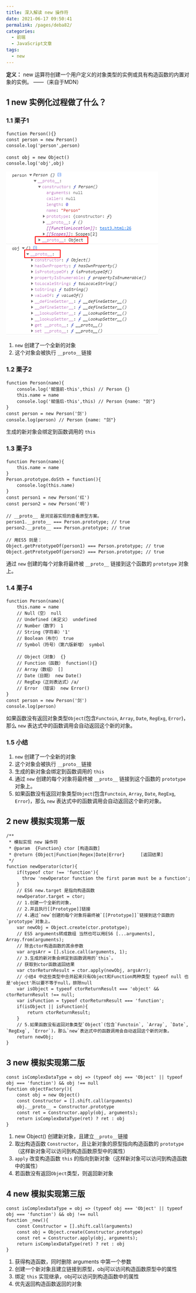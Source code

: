 ```yaml
---
title: 深入解读 new 操作符
date: 2021-06-17 09:50:41
permalink: /pages/deba82/
categories:
  - 前端
  - JavaScript文章
tags:
  - new
---
```


**定义：** new 运算符创建一个用户定义的对象类型的实例或具有构造函数的内置对象的实例。 ——（来自于MDN）

## 1 new 实例化过程做了什么？

### 1.1 栗子1

```
function Person(){}
const person = new Person()
console.log('person',person)

const obj = new Object()
console.log('obj',obj)
```

![new](../../.vuepress/public/qianduan/5.png)

1. `new` 创建了一个全新的对象
2. 这个对象会被执行 `__proto__`链接

### 1.2 栗子2

```
function Person(name){
    console.log('赋值前-this',this) // Person {}
    this.name = name
    console.log('赋值后-this',this) // Person {name: "剑"}
}
const person = new Person('剑') 
console.log(person) // Person {name: "剑"}
```
生成的新对象会绑定到函数调用的 `this`

### 1.3 栗子3

```
function Person(name){
    this.name = name
}
Person.prototype.doSth = function(){
    console.log(this.name)
}
const person1 = new Person('红') 
const person2 = new Person('明')

// __proto__ 是浏览器实现的查看原型方案。
person1.__proto__ === Person.prototype; // true
person2.__proto__ === Person.prototype; // true

// 用ES5 则是：
Object.getPrototypeOf(person1) === Person.prototype; // true
Object.getPrototypeOf(person2) === Person.prototype; // true
```
通过 `new` 创建的每个对象将最终被 `__proto__` 链接到这个函数的 `prototype` 对象上。

### 1.4 栗子4

```
function Person(name){
    this.name = name
    // Null（空） null
    // Undefined（未定义） undefined
    // Number（数字） 1
    // String（字符串）'1'
    // Boolean（布尔） true
    // Symbol（符号）（第六版新增） symbol

    // Object（对象） {}
    // Function（函数） function(){}
    // Array（数组） []
    // Date（日期） new Date()
    // RegExp（正则表达式）/a/
    // Error （错误） new Error()
}
const person = new Person('剑') 
console.log(person)
```

如果函数没有返回对象类型`Object`(包含`Functoin`, `Array`, `Date`, `RegExg`, `Error`)，那么 `new` 表达式中的函数调用会自动返回这个新的对象。

### 1.5 小结

1. `new` 创建了一个全新的对象
2. 这个对象会被执行 `__proto__`链接
3. 生成的新对象会绑定到函数调用的 `this`
4. 通过 `new` 创建的每个对象将最终被 `__proto__` 链接到这个函数的 `prototype` 对象上。
5. 如果函数没有返回对象类型`Object`(包含`Functoin`, `Array`, `Date`, `RegExg`, `Error`)，那么 `new` 表达式中的函数调用会自动返回这个新的对象。

## 2 new 模拟实现第一版

```
/**
 * 模拟实现 new 操作符
 * @param  {Function} ctor [构造函数]
 * @return {Object|Function|Regex|Date|Error}      [返回结果]
 */
function newOperator(ctor){
    if(typeof ctor !== 'function'){
      throw 'newOperator function the first param must be a function';
    }
    // ES6 new.target 是指向构造函数
    newOperator.target = ctor;
    // 1.创建一个全新的对象，
    // 2.并且执行[[Prototype]]链接
    // 4.通过`new`创建的每个对象将最终被`[[Prototype]]`链接到这个函数的`prototype`对象上。
    var newObj = Object.create(ctor.prototype);
    // ES5 arguments转成数组 当然也可以用ES6 [...arguments], Array.from(arguments);
    // 除去ctor构造函数的其余参数
    var argsArr = [].slice.call(arguments, 1);
    // 3.生成的新对象会绑定到函数调用的`this`。
    // 获取到ctor函数返回结果
    var ctorReturnResult = ctor.apply(newObj, argsArr);
    // 小结4 中这些类型中合并起来只有Object和Function两种类型 typeof null 也是'object'所以要不等于null，排除null
    var isObject = typeof ctorReturnResult === 'object' && ctorReturnResult !== null;
    var isFunction = typeof ctorReturnResult === 'function';
    if(isObject || isFunction){
        return ctorReturnResult;
    }
    // 5.如果函数没有返回对象类型`Object`(包含`Functoin`, `Array`, `Date`, `RegExg`, `Error`)，那么`new`表达式中的函数调用会自动返回这个新的对象。
    return newObj;
}
```

## 3 new 模拟实现第二版

```
const isComplexDataType = obj => (typeof obj === 'Object' || typeof obj === 'function') && obj !== null
function objectFactory(){
    const obj = new Object()
    const Constructor = [].shift.call(arguments)
    obj.__proto__ = Constructor.prototype
    const ret = Constructor.apply(obj, arguments);
    return isComplexDataType(ret) ? ret : obj
}
```
1. new Object() 创建新对象，且建立`__proto__`链接
2. 取出构造函数 `Constructor`，且让新对象的原型指向构造函数的 `prototype`（这样新对象可以访问到构造函数原型中的属性）
3. `apply` 改变构造函数 `this` 的指向到新对象（这样新对象可以访问到构造函数中的属性）
4. 若函数没有返回`Object`类型，则返回新对象

## 4 new 模拟实现第三版

```
const isComplexDataType = obj => (typeof obj === 'Object' || typeof obj === 'function') && obj !== null
function _new(){
    const Constructor = [].shift.call(arguments)
    const obj = Object.create(Constructor.prototype)
    const ret = Constructor.apply(obj, arguments);
    return isComplexDataType(ret) ? ret : obj
}
```
1. 获得构造函数，同时删除 arguments 中第一个参数
2. 创建一个新对象且建立链接到原型，obj可以访问构造函数原型中的属性
3. 绑定 `this` 实现继承，obj可以访问到构造函数中的属性
4. 优先返回构造函数返回的对象